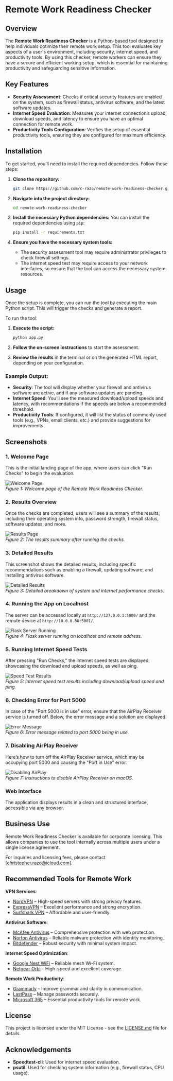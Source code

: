 # Remote Work Readiness Checker

## Overview
The **Remote Work Readiness Checker** is a Python-based tool designed to help individuals optimize their remote work setup. This tool evaluates key aspects of a user's environment, including security, internet speed, and productivity tools. By using this checker, remote workers can ensure they have a secure and efficient working setup, which is essential for maintaining productivity and safeguarding sensitive information.

## Key Features
- **Security Assessment**: Checks if critical security features are enabled on the system, such as firewall status, antivirus software, and the latest software updates.
- **Internet Speed Evaluation**: Measures your internet connection’s upload, download speeds, and latency to ensure you have an optimal connection for remote work.
- **Productivity Tools Configuration**: Verifies the setup of essential productivity tools, ensuring they are configured for maximum efficiency.

## Installation

To get started, you’ll need to install the required dependencies. Follow these steps:

1. **Clone the repository:**
   ```bash
   git clone https://github.com/c-razo/remote-work-readiness-checker.git
   ```

2. **Navigate into the project directory:**
   ```bash
   cd remote-work-readiness-checker
   ```

3. **Install the necessary Python dependencies:**
   You can install the required dependencies using `pip`:
   ```bash
   pip install -r requirements.txt
   ```

4. **Ensure you have the necessary system tools:**
   - The security assessment tool may require administrator privileges to check firewall settings.
   - The internet speed test may require access to your network interfaces, so ensure that the tool can access the necessary system resources.

## Usage

Once the setup is complete, you can run the tool by executing the main Python script. This will trigger the checks and generate a report.

To run the tool:
1. **Execute the script:**
   ```bash
   python app.py
   ```

2. **Follow the on-screen instructions** to start the assessment.

3. **Review the results** in the terminal or on the generated HTML report, depending on your configuration.

### Example Output:
- **Security**: The tool will display whether your firewall and antivirus software are active, and if any software updates are pending.
- **Internet Speed**: You'll see the measured download/upload speeds and latency, with recommendations if the speeds are below a recommended threshold.
- **Productivity Tools**: If configured, it will list the status of commonly used tools (e.g., VPNs, email clients, etc.) and provide suggestions for improvements.

## Screenshots

### 1. Welcome Page
This is the initial landing page of the app, where users can click "Run Checks" to begin the evaluation.

![Welcome Page](./screenshot_1.png)  
*Figure 1: Welcome page of the Remote Work Readiness Checker.*

### 2. Results Overview
Once the checks are completed, users will see a summary of the results, including their operating system info, password strength, firewall status, software updates, and more.

![Results Page](./screenshot_2.png)  
*Figure 2: The results summary after running the checks.*

### 3. Detailed Results
This screenshot shows the detailed results, including specific recommendations such as enabling a firewall, updating software, and installing antivirus software.

![Detailed Results](./screenshot_3.png)  
*Figure 3: Detailed breakdown of system and internet performance checks.*

### 4. Running the App on Localhost
The server can be accessed locally at `http://127.0.0.1:5000/` and the remote device at `http://10.0.0.86:5001/`.

![Flask Server Running](./screenshot_4.png)  
*Figure 4: Flask server running on localhost and remote address.*

### 5. Running Internet Speed Tests
After pressing "Run Checks," the internet speed tests are displayed, showcasing the download and upload speeds, as well as ping.

![Speed Test Results](./screenshot_5.png)  
*Figure 5: Internet speed test results including download/upload speed and ping.*

### 6. Checking Error for Port 5000
In case of the "Port 5000 is in use" error, ensure that the AirPlay Receiver service is turned off. Below, the error message and a solution are displayed.

![Error Message](./screenshot_6.png)  
*Figure 6: Error message related to port 5000 being in use.*

### 7. Disabling AirPlay Receiver
Here’s how to turn off the AirPlay Receiver service, which may be occupying port 5000 and causing the "Port in Use" error.

![Disabling AirPlay](./screenshot_7.png)  
*Figure 7: Instructions to disable AirPlay Receiver on macOS.*

### Web Interface
The application displays results in a clean and structured interface, accessible via any browser.

## Business Use
Remote Work Readiness Checker is available for corporate licensing. This allows companies to use the tool internally across multiple users under a single license agreement.

For inquiries and licensing fees, please contact [christopher.razo@icloud.com].

## Recommended Tools for Remote Work

**VPN Services**:
- [NordVPN](https://www.nordvpn.com/) – High-speed servers with strong privacy features.
- [ExpressVPN](https://www.expressvpn.com/) – Excellent performance and strong encryption.
- [Surfshark VPN](https://surfshark.com/) – Affordable and user-friendly.

**Antivirus Software**:
- [McAfee Antivirus](https://www.mcafee.com/) – Comprehensive protection with web protection.
- [Norton Antivirus](https://www.norton.com/) – Reliable malware protection with identity monitoring.
- [Bitdefender](https://www.bitdefender.com/) – Robust security with minimal system impact.

**Internet Speed Optimization**:
- [Google Nest WiFi](https://store.google.com/) – Reliable mesh Wi-Fi system.
- [Netgear Orbi](https://www.netgear.com/) – High-speed and excellent coverage.

**Remote Work Productivity**:
- [Grammarly](https://www.grammarly.com/) – Improve grammar and clarity in communication.
- [LastPass](https://www.lastpass.com/) – Manage passwords securely.
- [Microsoft 365](https://www.microsoft.com/en-us/microsoft-365) – Essential productivity tools for remote work.

## License
This project is licensed under the MIT License - see the [LICENSE.md](LICENSE.md) file for details.

## Acknowledgements
- **Speedtest-cli**: Used for internet speed evaluation.
- **psutil**: Used for checking system information (e.g., firewall status, CPU usage).
